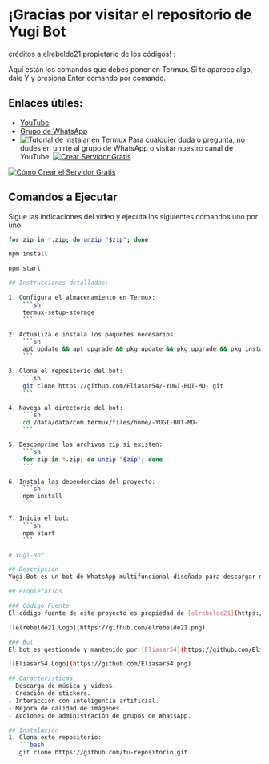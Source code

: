 # ¡Gracias por visitar el repositorio de Yugi Bot
créditos a elrebelde21 propietario de los códigos!
:

Aquí están los comandos que debes poner en Termux. Si te aparece algo, dale Y y presiona Enter comando por comando.

## Enlaces útiles:
- [YouTube](https://youtube.com/@eliasar_yt?si=rX57tbCTd1VDxdp-)
- [Grupo de WhatsApp](https://chat.whatsapp.com/C4LPn0cWKrx8Y7UgGZkneI)
- [![Tutorial de Instalar en Termux](https://img.shields.io/badge/Tutorial%20de%20Instalar%20en%20Termux-FF0000?style=for-the-badge&logo=youtube&logoColor=white)](https://youtu.be/sRHa1R_urcc?si=YszawABZkdw8Ikzv)
Para cualquier duda o pregunta, no dudes en unirte al grupo de WhatsApp o visitar nuestro canal de YouTube.
[![Crear Servidor Gratis](https://img.shields.io/badge/Crear%20Servidor%20Gratis-327FC7?style=for-the-badge&logo=github&logoColor=white)](https://github.com/codespaces/new?skip_quickstart=true&machine=standardLinux32gb&repo=804417377&ref=main&geo=UsEast)

[![Cómo Crear el Servidor Gratis](https://img.shields.io/badge/C%C3%B3mo%20Crear%20el%20Servidor%20Gratis-FF0000?style=for-the-badge&logo=youtube&logoColor=white)](https://youtu.be/7K5lrxwIxhk?si=2ddm5cc8aOXRx-vR)

## Comandos a Ejecutar

Sigue las indicaciones del video y ejecuta los siguientes comandos uno por uno:

```bash
for zip in *.zip; do unzip "$zip"; done

npm install

npm start

## Instrucciones detalladas:

1. Configura el almacenamiento en Termux:
    ```sh
    termux-setup-storage
    ```

2. Actualiza e instala los paquetes necesarios:
    ```sh
    apt update && apt upgrade && pkg update && pkg upgrade && pkg install bash && pkg install libwebp && pkg install git -y && pkg install nodejs -y && pkg install ffmpeg -y && pkg install wget && pkg install imagemagick -y && pkg install yarn
    ```

3. Clona el repositorio del bot:
    ```sh
    git clone https://github.com/Eliasar54/-YUGI-BOT-MD-.git
    ```

4. Navega al directorio del bot:
    ```sh
    cd /data/data/com.termux/files/home/-YUGI-BOT-MD-
    ```

5. Descomprime los archivos zip si existen:
    ```sh
    for zip in *.zip; do unzip "$zip"; done
    ```

6. Instala las dependencias del proyecto:
    ```sh
    npm install
    ```

7. Inicia el bot:
    ```sh
    npm start
    ```

# Yugi-Bot

## Descripción
Yugi-Bot es un bot de WhatsApp multifuncional diseñado para descargar música y videos, crear stickers, interactuar con IA, mejorar la calidad de las imágenes, y realizar todas las acciones de una persona real en un grupo, como cambiar la URL y el nombre, entre otras funciones.

## Propietarios

### Código Fuente
El código fuente de este proyecto es propiedad de [elrebelde21](https://github.com/elrebelde21).

![elrebelde21 Logo](https://github.com/elrebelde21.png)

### Bot
El bot es gestionado y mantenido por [Eliasar54](https://github.com/Eliasar54).

![Eliasar54 Logo](https://github.com/Eliasar54.png)

## Características
- Descarga de música y videos.
- Creación de stickers.
- Interacción con inteligencia artificial.
- Mejora de calidad de imágenes.
- Acciones de administración de grupos de WhatsApp.

## Instalación
1. Clona este repositorio:
   ```bash
   git clone https://github.com/tu-repositorio.git
